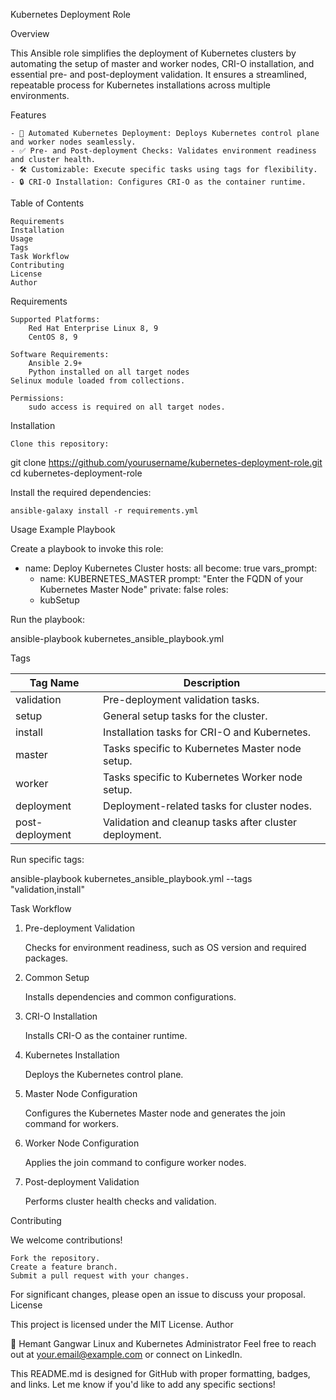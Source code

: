 Kubernetes Deployment Role

Overview

This Ansible role simplifies the deployment of Kubernetes clusters by automating the setup of master and worker nodes, CRI-O installation, and essential pre- and post-deployment validation. It ensures a streamlined, repeatable process for Kubernetes installations across multiple environments.

Features

    - 🚀 Automated Kubernetes Deployment: Deploys Kubernetes control plane and worker nodes seamlessly.
    - ✅ Pre- and Post-deployment Checks: Validates environment readiness and cluster health.
    - 🛠️ Customizable: Execute specific tasks using tags for flexibility.
    - 🔒 CRI-O Installation: Configures CRI-O as the container runtime.

Table of Contents

    Requirements
    Installation
    Usage
    Tags
    Task Workflow
    Contributing
    License
    Author

Requirements

    Supported Platforms:
        Red Hat Enterprise Linux 8, 9
        CentOS 8, 9

    Software Requirements:
        Ansible 2.9+
        Python installed on all target nodes
	Selinux module loaded from collections.

    Permissions:
        sudo access is required on all target nodes.

Installation

    Clone this repository:

git clone https://github.com/yourusername/kubernetes-deployment-role.git
cd kubernetes-deployment-role

Install the required dependencies:

    ansible-galaxy install -r requirements.yml

Usage
Example Playbook

Create a playbook to invoke this role:

- name: Deploy Kubernetes Cluster
  hosts: all
  become: true
  vars_prompt:
    - name: KUBERNETES_MASTER
      prompt: "Enter the FQDN of your Kubernetes Master Node"
      private: false
  roles:
    - kubSetup

Run the playbook:

ansible-playbook kubernetes_ansible_playbook.yml

Tags

Tag Name |	Description
|--------|------------------|
validation | Pre-deployment validation tasks.
setup	| General setup tasks for the cluster.
install	| Installation tasks for CRI-O and Kubernetes.
master	| Tasks specific to Kubernetes Master node setup.
worker	| Tasks specific to Kubernetes Worker node setup.
deployment | Deployment-related tasks for cluster nodes.
post-deployment | Validation and cleanup tasks after cluster deployment.

Run specific tags:

ansible-playbook kubernetes_ansible_playbook.yml --tags "validation,install"

Task Workflow
1. Pre-deployment Validation

    Checks for environment readiness, such as OS version and required packages.

2. Common Setup

    Installs dependencies and common configurations.

3. CRI-O Installation

    Installs CRI-O as the container runtime.

4. Kubernetes Installation

    Deploys the Kubernetes control plane.

5. Master Node Configuration

    Configures the Kubernetes Master node and generates the join command for workers.

6. Worker Node Configuration

    Applies the join command to configure worker nodes.

7. Post-deployment Validation

    Performs cluster health checks and validation.

Contributing

We welcome contributions!

    Fork the repository.
    Create a feature branch.
    Submit a pull request with your changes.

For significant changes, please open an issue to discuss your proposal.
License

This project is licensed under the MIT License.
Author

👤 Hemant Gangwar
Linux and Kubernetes Administrator
Feel free to reach out at your.email@example.com or connect on LinkedIn.

This README.md is designed for GitHub with proper formatting, badges, and links. Let me know if you'd like to add any specific sections!
